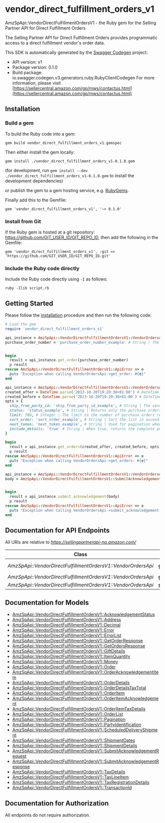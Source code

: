 # vendor_direct_fulfillment_orders_v1

AmzSpApi::VendorDirectFulfillmentOrdersV1 - the Ruby gem for the Selling Partner API for Direct Fulfillment Orders

The Selling Partner API for Direct Fulfillment Orders provides programmatic access to a direct fulfillment vendor's order data.

This SDK is automatically generated by the [Swagger Codegen](https://github.com/swagger-api/swagger-codegen) project:

- API version: v1
- Package version: 0.1.0
- Build package: io.swagger.codegen.v3.generators.ruby.RubyClientCodegen
For more information, please visit [https://sellercentral.amazon.com/gp/mws/contactus.html](https://sellercentral.amazon.com/gp/mws/contactus.html)

## Installation

### Build a gem

To build the Ruby code into a gem:

```shell
gem build vendor_direct_fulfillment_orders_v1.gemspec
```

Then either install the gem locally:

```shell
gem install ./vendor_direct_fulfillment_orders_v1-0.1.0.gem
```
(for development, run `gem install --dev ./vendor_direct_fulfillment_orders_v1-0.1.0.gem` to install the development dependencies)

or publish the gem to a gem hosting service, e.g. [RubyGems](https://rubygems.org/).

Finally add this to the Gemfile:

    gem 'vendor_direct_fulfillment_orders_v1', '~> 0.1.0'

### Install from Git

If the Ruby gem is hosted at a git repository: https://github.com/GIT_USER_ID/GIT_REPO_ID, then add the following in the Gemfile:

    gem 'vendor_direct_fulfillment_orders_v1', :git => 'https://github.com/GIT_USER_ID/GIT_REPO_ID.git'

### Include the Ruby code directly

Include the Ruby code directly using `-I` as follows:

```shell
ruby -Ilib script.rb
```

## Getting Started

Please follow the [installation](#installation) procedure and then run the following code:
```ruby
# Load the gem
require 'vendor_direct_fulfillment_orders_v1'

api_instance = AmzSpApi::VendorDirectFulfillmentOrdersV1::VendorOrdersApi.new
purchase_order_number = 'purchase_order_number_example' # String | The order identifier for the purchase order that you want. Formatting Notes: alpha-numeric code.


begin
  result = api_instance.get_order(purchase_order_number)
  p result
rescue AmzSpApi::VendorDirectFulfillmentOrdersV1::ApiError => e
  puts "Exception when calling VendorOrdersApi->get_order: #{e}"
end

api_instance = AmzSpApi::VendorDirectFulfillmentOrdersV1::VendorOrdersApi.new
created_after = DateTime.parse('2013-10-20T19:20:30+01:00') # DateTime | Purchase orders that became available after this date and time will be included in the result. Must be in ISO-8601 date/time format.
created_before = DateTime.parse('2013-10-20T19:20:30+01:00') # DateTime | Purchase orders that became available before this date and time will be included in the result. Must be in ISO-8601 date/time format.
opts = { 
  ship_from_party_id: 'ship_from_party_id_example', # String | The vendor warehouse identifier for the fulfillment warehouse. If not specified, the result will contain orders for all warehouses.
  status: 'status_example', # String | Returns only the purchase orders that match the specified status. If not specified, the result will contain orders that match any status.
  limit: 789, # Integer | The limit to the number of purchase orders returned.
  sort_order: 'sort_order_example', # String | Sort the list in ascending or descending order by order creation date.
  next_token: 'next_token_example', # String | Used for pagination when there are more orders than the specified result size limit. The token value is returned in the previous API call.
  include_details: 'true' # String | When true, returns the complete purchase order details. Otherwise, only purchase order numbers are returned.
}

begin
  result = api_instance.get_orders(created_after, created_before, opts)
  p result
rescue AmzSpApi::VendorDirectFulfillmentOrdersV1::ApiError => e
  puts "Exception when calling VendorOrdersApi->get_orders: #{e}"
end

api_instance = AmzSpApi::VendorDirectFulfillmentOrdersV1::VendorOrdersApi.new
body = AmzSpApi::VendorDirectFulfillmentOrdersV1::SubmitAcknowledgementRequest.new # SubmitAcknowledgementRequest | The request body containing the acknowledgement to an order.


begin
  result = api_instance.submit_acknowledgement(body)
  p result
rescue AmzSpApi::VendorDirectFulfillmentOrdersV1::ApiError => e
  puts "Exception when calling VendorOrdersApi->submit_acknowledgement: #{e}"
end
```

## Documentation for API Endpoints

All URIs are relative to *https://sellingpartnerapi-na.amazon.com/*

Class | Method | HTTP request | Description
------------ | ------------- | ------------- | -------------
*AmzSpApi::VendorDirectFulfillmentOrdersV1::VendorOrdersApi* | [**get_order**](docs/VendorOrdersApi.md#get_order) | **GET** /vendor/directFulfillment/orders/v1/purchaseOrders/{purchaseOrderNumber} | 
*AmzSpApi::VendorDirectFulfillmentOrdersV1::VendorOrdersApi* | [**get_orders**](docs/VendorOrdersApi.md#get_orders) | **GET** /vendor/directFulfillment/orders/v1/purchaseOrders | 
*AmzSpApi::VendorDirectFulfillmentOrdersV1::VendorOrdersApi* | [**submit_acknowledgement**](docs/VendorOrdersApi.md#submit_acknowledgement) | **POST** /vendor/directFulfillment/orders/v1/acknowledgements | 

## Documentation for Models

 - [AmzSpApi::VendorDirectFulfillmentOrdersV1::AcknowledgementStatus](docs/AcknowledgementStatus.md)
 - [AmzSpApi::VendorDirectFulfillmentOrdersV1::Address](docs/Address.md)
 - [AmzSpApi::VendorDirectFulfillmentOrdersV1::Decimal](docs/Decimal.md)
 - [AmzSpApi::VendorDirectFulfillmentOrdersV1::Error](docs/Error.md)
 - [AmzSpApi::VendorDirectFulfillmentOrdersV1::ErrorList](docs/ErrorList.md)
 - [AmzSpApi::VendorDirectFulfillmentOrdersV1::GetOrderResponse](docs/GetOrderResponse.md)
 - [AmzSpApi::VendorDirectFulfillmentOrdersV1::GetOrdersResponse](docs/GetOrdersResponse.md)
 - [AmzSpApi::VendorDirectFulfillmentOrdersV1::GiftDetails](docs/GiftDetails.md)
 - [AmzSpApi::VendorDirectFulfillmentOrdersV1::ItemQuantity](docs/ItemQuantity.md)
 - [AmzSpApi::VendorDirectFulfillmentOrdersV1::Money](docs/Money.md)
 - [AmzSpApi::VendorDirectFulfillmentOrdersV1::Order](docs/Order.md)
 - [AmzSpApi::VendorDirectFulfillmentOrdersV1::OrderAcknowledgementItem](docs/OrderAcknowledgementItem.md)
 - [AmzSpApi::VendorDirectFulfillmentOrdersV1::OrderDetails](docs/OrderDetails.md)
 - [AmzSpApi::VendorDirectFulfillmentOrdersV1::OrderDetailsTaxTotal](docs/OrderDetailsTaxTotal.md)
 - [AmzSpApi::VendorDirectFulfillmentOrdersV1::OrderItem](docs/OrderItem.md)
 - [AmzSpApi::VendorDirectFulfillmentOrdersV1::OrderItemAcknowledgement](docs/OrderItemAcknowledgement.md)
 - [AmzSpApi::VendorDirectFulfillmentOrdersV1::OrderItemTaxDetails](docs/OrderItemTaxDetails.md)
 - [AmzSpApi::VendorDirectFulfillmentOrdersV1::OrderList](docs/OrderList.md)
 - [AmzSpApi::VendorDirectFulfillmentOrdersV1::Pagination](docs/Pagination.md)
 - [AmzSpApi::VendorDirectFulfillmentOrdersV1::PartyIdentification](docs/PartyIdentification.md)
 - [AmzSpApi::VendorDirectFulfillmentOrdersV1::ScheduledDeliveryShipment](docs/ScheduledDeliveryShipment.md)
 - [AmzSpApi::VendorDirectFulfillmentOrdersV1::ShipmentDates](docs/ShipmentDates.md)
 - [AmzSpApi::VendorDirectFulfillmentOrdersV1::ShipmentDetails](docs/ShipmentDetails.md)
 - [AmzSpApi::VendorDirectFulfillmentOrdersV1::SubmitAcknowledgementRequest](docs/SubmitAcknowledgementRequest.md)
 - [AmzSpApi::VendorDirectFulfillmentOrdersV1::SubmitAcknowledgementResponse](docs/SubmitAcknowledgementResponse.md)
 - [AmzSpApi::VendorDirectFulfillmentOrdersV1::TaxDetails](docs/TaxDetails.md)
 - [AmzSpApi::VendorDirectFulfillmentOrdersV1::TaxLineItem](docs/TaxLineItem.md)
 - [AmzSpApi::VendorDirectFulfillmentOrdersV1::TaxRegistrationDetails](docs/TaxRegistrationDetails.md)
 - [AmzSpApi::VendorDirectFulfillmentOrdersV1::TransactionId](docs/TransactionId.md)

## Documentation for Authorization

 All endpoints do not require authorization.

